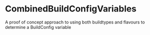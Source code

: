 # CombinedBuildConfigVariables
A proof of concept approach to using both buildtypes and flavours to determine a BuildConfig variable
